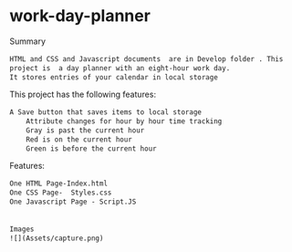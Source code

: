 # work-day-planner

Summary

    HTML and CSS and Javascript documents  are in Develop folder . This project is  a day planner with an eight-hour work day.
    It stores entries of your calendar in local storage
 

This project has the following features:

    A Save button that saves items to local storage
        Attribute changes for hour by hour time tracking
        Gray is past the current hour
        Red is on the current hour
        Green is before the current hour



Features:

    One HTML Page-Index.html    
    One CSS Page-  Styles.css
    One Javascript Page - Script.JS
    
    
    Images 
    ![](Assets/capture.png)
